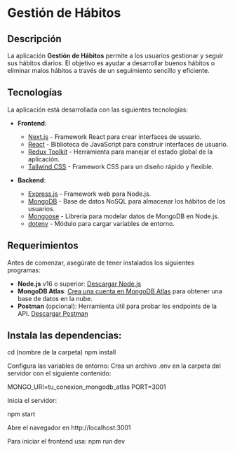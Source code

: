 # Gestión de Hábitos

## Descripción

La aplicación **Gestión de Hábitos** permite a los usuarios gestionar y seguir sus hábitos diarios. El objetivo es ayudar a desarrollar buenos hábitos o eliminar malos hábitos a través de un seguimiento sencillo y eficiente.

## Tecnologías

La aplicación está desarrollada con las siguientes tecnologías:

- **Frontend**: 
  - [Next.js](https://nextjs.org/) - Framework React para crear interfaces de usuario.
  - [React](https://reactjs.org/) - Biblioteca de JavaScript para construir interfaces de usuario.
  - [Redux Toolkit](https://redux-toolkit.js.org/) - Herramienta para manejar el estado global de la aplicación.
  - [Tailwind CSS](https://tailwindcss.com/) - Framework CSS para un diseño rápido y flexible.

- **Backend**:
  - [Express.js](https://expressjs.com/) - Framework web para Node.js.
  - [MongoDB](https://www.mongodb.com/) - Base de datos NoSQL para almacenar los hábitos de los usuarios.
  - [Mongoose](https://mongoosejs.com/) - Librería para modelar datos de MongoDB en Node.js.
  - [dotenv](https://www.npmjs.com/package/dotenv) - Módulo para cargar variables de entorno.

## Requerimientos

Antes de comenzar, asegúrate de tener instalados los siguientes programas:

- **Node.js** v16 o superior: [Descargar Node.js](https://nodejs.org/)
- **MongoDB Atlas**: [Crea una cuenta en MongoDB Atlas](https://www.mongodb.com/cloud/atlas) para obtener una base de datos en la nube.
- **Postman** (opcional): Herramienta útil para probar los endpoints de la API. [Descargar Postman](https://www.postman.com/)

## Instala las dependencias:

cd (nombre de la carpeta)
npm install

Configura las variables de entorno: Crea un archivo .env en la carpeta del servidor con el siguiente contenido:

MONGO_URI=tu_conexion_mongodb_atlas
PORT=3001

Inicia el servidor:

npm start

Abre el navegador en http://localhost:3001

Para iniciar el frontend usa: npm run dev
